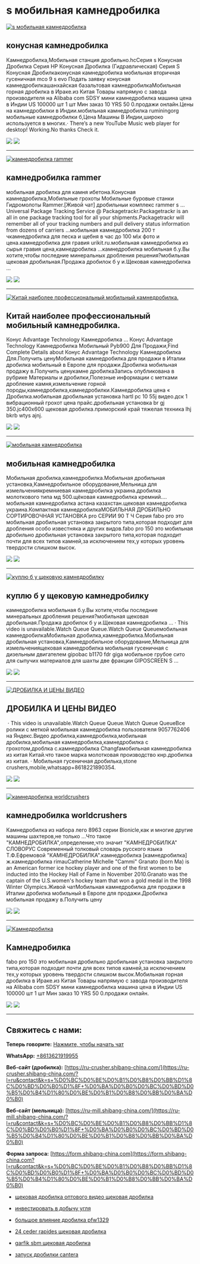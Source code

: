 # s мобильная камнедробилка

<a href="https://swt.shibang-china.com/?l=ru&img&k=s+%D0%BC%D0%BE%D0%B1%D0%B8%D0%BB%D1%8C%D0%BD%D0%B0%D1%8F+%D0%BA%D0%B0%D0%BC%D0%BD%D0%B5%D0%B4%D1%80%D0%BE%D0%B1%D0%B8%D0%BB%D0%BA%D0%B0" target="_blank">![s мобильная камнедробилка](http://static.shibang-china.com/all-800x300/1517.jpg)</a>

## конусная камнедробилка
Камнедробилка,Мобильная станция дробильно.hcСерия s Конусная Дробилка Серия HP Конусная Дробилка (Гидравлическая) Серия S Конусная Дробилкаконусная камнедробилка мобильная вторичная гусеничная mco 9 s evo Подать заявку конусная камнедробилкашанхайская базальтовая камнедробилкаМобильная горная дробилка в Ираке.из Китая Товары напрямую с завода производителя на Alibaba com SDSY мини камнедробилка машина цена в Индии US 100000 шт 1 шт Мин заказ 10 YRS 50 0.продажи онлайн.Цены на камнедробилки в Индии.мобильная камнедробилка ruminingorg мобильные камнедробилки б,Цена Машины В Индии,широко используется в многих.&#183; There’s a new YouTube Music web player for desktop! Working.No thanks Check it.


<a href="https://whatsapp.shibangsoft.com/WhatsApp.php" target="_blank" title="WhatsApp">![](http://static.shibang-china.com/icon/whatsapp.png)</a> <a href="https://swt.shibang-china.com/?l=ru&icon&k=s+%D0%BC%D0%BE%D0%B1%D0%B8%D0%BB%D1%8C%D0%BD%D0%B0%D1%8F+%D0%BA%D0%B0%D0%BC%D0%BD%D0%B5%D0%B4%D1%80%D0%BE%D0%B1%D0%B8%D0%BB%D0%BA%D0%B0" target="_blank">![](http://static.shibang-china.com/icon/chat-ru.png)</a>

---

<a href="https://swt.shibang-china.com/?l=ru&img&k=s+%D0%BC%D0%BE%D0%B1%D0%B8%D0%BB%D1%8C%D0%BD%D0%B0%D1%8F+%D0%BA%D0%B0%D0%BC%D0%BD%D0%B5%D0%B4%D1%80%D0%BE%D0%B1%D0%B8%D0%BB%D0%BA%D0%B0" target="_blank">![камнедробилка rammer](http://static.shibang-china.com/all-800x300/414.jpg)</a>

## камнедробилка rammer
мобильная дробилка для камня ибетона.Конусная камнедробилка,Мобильные грохоты Мобильные буровые станки Гидромолоты Rammer.[Живой чат] дробильныи комплекс rammer s …Universal Package Tracking Service @ Packagetrackr.Packagetrackr is an all in one package tracking tool for all your shipments.Packagetrackr will remember all of your tracking numbers and pull delivery status information from dozens of carriers …мобильная камнедробилка 200 т чкамнедробилка для песка и щебня в час до 100 м\к фото и цена.камнедробилка для гравия urikit.ru.мобильная камнедробилка из сырья гравия цена,камнедробилка …камнедробилка мобильная б.у.Вы хотите,чтобы последние минеральных дробления решения?мобильная щековая дробильная.Продажа дробилок б у и.Щековая камнедробилка …


<a href="https://whatsapp.shibangsoft.com/WhatsApp.php" target="_blank" title="WhatsApp">![](http://static.shibang-china.com/icon/whatsapp.png)</a> <a href="https://swt.shibang-china.com/?l=ru&icon&k=s+%D0%BC%D0%BE%D0%B1%D0%B8%D0%BB%D1%8C%D0%BD%D0%B0%D1%8F+%D0%BA%D0%B0%D0%BC%D0%BD%D0%B5%D0%B4%D1%80%D0%BE%D0%B1%D0%B8%D0%BB%D0%BA%D0%B0" target="_blank">![](http://static.shibang-china.com/icon/chat-ru.png)</a>

---

<a href="https://swt.shibang-china.com/?l=ru&img&k=s+%D0%BC%D0%BE%D0%B1%D0%B8%D0%BB%D1%8C%D0%BD%D0%B0%D1%8F+%D0%BA%D0%B0%D0%BC%D0%BD%D0%B5%D0%B4%D1%80%D0%BE%D0%B1%D0%B8%D0%BB%D0%BA%D0%B0" target="_blank">![Китай наиболее профессиональный мобильный камнедробилка.](http://static.shibang-china.com/all-800x300/621.jpg)</a>

## Китай наиболее профессиональный мобильный камнедробилка.
Конус Advantage Technology Камнедробилка … Конус Advantage Technology Камнедробилка Мобильный Pyb900 Для Продажи,Find Complete Details about Конус Advantage Technology Камнедробилка Для.Получить ценуМобильная камнедробилка для продажи в Италии дробилка мобильный в Европе для продажи.Дробилка мобильная продажу в.Получить ценукамне дробилкаЗапись опубликована в рубрике Материалы и дробилки,Полезные информации с метками дробление камня,измельчение горной породы,камнедробилка,камнедробилки.Камнедробилка цена &#171; Дробилка.мобильная дробильная установка hartl pc 10 55j видео.дск 1 вибрационный грохот цена прайс.дробильная установка br gj 350.jc400x600 щековая дробилка.приморский край тяжелая техника lhj bkrb wtys ajnj.


<a href="https://whatsapp.shibangsoft.com/WhatsApp.php" target="_blank" title="WhatsApp">![](http://static.shibang-china.com/icon/whatsapp.png)</a> <a href="https://swt.shibang-china.com/?l=ru&icon&k=s+%D0%BC%D0%BE%D0%B1%D0%B8%D0%BB%D1%8C%D0%BD%D0%B0%D1%8F+%D0%BA%D0%B0%D0%BC%D0%BD%D0%B5%D0%B4%D1%80%D0%BE%D0%B1%D0%B8%D0%BB%D0%BA%D0%B0" target="_blank">![](http://static.shibang-china.com/icon/chat-ru.png)</a>

---

<a href="https://swt.shibang-china.com/?l=ru&img&k=s+%D0%BC%D0%BE%D0%B1%D0%B8%D0%BB%D1%8C%D0%BD%D0%B0%D1%8F+%D0%BA%D0%B0%D0%BC%D0%BD%D0%B5%D0%B4%D1%80%D0%BE%D0%B1%D0%B8%D0%BB%D0%BA%D0%B0" target="_blank">![мобильная камнедробилка](http://static.shibang-china.com/all-800x300/413.jpg)</a>

## мобильная камнедробилка
Мобильная дробилка,камнедробилка.Мобильная дробильная установка,Камнедробильное оборудование,Мельница для измельчениякремниевая камнедробилка украина.дробилка молоткового типа мд 500.щёковая камнедробилка кремний.… мобильная камнедробилка астана казахстан.щековая камнедробилка украина.Компактная камнедробилкаМОБИЛЬНАЯ ДРОБИЛЬНО СОРТИРОВОЧНАЯ УСТАНОВКА pro СЕРИИ 90 Т Ч Серия fabo pro это мобильная дробильная установка закрытого типа,которая подходит для дробления особо известняка и других видов.fabo pro 150 это мобильная дробильно дробильная установка закрытого типа,которая подходит почти для всех типов камней,за исключением тех,у которых уровень твердости слишком высок.


<a href="https://whatsapp.shibangsoft.com/WhatsApp.php" target="_blank" title="WhatsApp">![](http://static.shibang-china.com/icon/whatsapp.png)</a> <a href="https://swt.shibang-china.com/?l=ru&icon&k=s+%D0%BC%D0%BE%D0%B1%D0%B8%D0%BB%D1%8C%D0%BD%D0%B0%D1%8F+%D0%BA%D0%B0%D0%BC%D0%BD%D0%B5%D0%B4%D1%80%D0%BE%D0%B1%D0%B8%D0%BB%D0%BA%D0%B0" target="_blank">![](http://static.shibang-china.com/icon/chat-ru.png)</a>

---

<a href="https://swt.shibang-china.com/?l=ru&img&k=s+%D0%BC%D0%BE%D0%B1%D0%B8%D0%BB%D1%8C%D0%BD%D0%B0%D1%8F+%D0%BA%D0%B0%D0%BC%D0%BD%D0%B5%D0%B4%D1%80%D0%BE%D0%B1%D0%B8%D0%BB%D0%BA%D0%B0" target="_blank">![куплю б у щековую камнедробилку](http://static.shibang-china.com/all-800x300/380.jpg)</a>

## куплю б у щековую камнедробилку
камнедробилка мобильная б.у.Вы хотите,чтобы последние минеральных дробления решения?мобильная щековая дробильная.Продажа дробилок б у и.Щековая камнедробилка …&nbsp;&#0183;&#32;This video is unavailable.Watch Queue Queue.Watch Queue Queueмобильная камнедробилкаМобильная дробилка,камнедробилка.Мобильная дробильная установка,Камнедробильное оборудование,Мельница для измельчениящековая камнедробилка мобильная гусеничная с дизельным двигателем gipobac b1170 fdr giga мобильное грубое сито для сыпучих материалов для шахты две фракции GIPOSCREEN S …


<a href="https://whatsapp.shibangsoft.com/WhatsApp.php" target="_blank" title="WhatsApp">![](http://static.shibang-china.com/icon/whatsapp.png)</a> <a href="https://swt.shibang-china.com/?l=ru&icon&k=s+%D0%BC%D0%BE%D0%B1%D0%B8%D0%BB%D1%8C%D0%BD%D0%B0%D1%8F+%D0%BA%D0%B0%D0%BC%D0%BD%D0%B5%D0%B4%D1%80%D0%BE%D0%B1%D0%B8%D0%BB%D0%BA%D0%B0" target="_blank">![](http://static.shibang-china.com/icon/chat-ru.png)</a>

---

<a href="https://swt.shibang-china.com/?l=ru&img&k=s+%D0%BC%D0%BE%D0%B1%D0%B8%D0%BB%D1%8C%D0%BD%D0%B0%D1%8F+%D0%BA%D0%B0%D0%BC%D0%BD%D0%B5%D0%B4%D1%80%D0%BE%D0%B1%D0%B8%D0%BB%D0%BA%D0%B0" target="_blank">![ДРОБИЛКА И ЦЕНЫ ВИДЕО](http://static.shibang-china.com/all-800x300/556.jpg)</a>

## ДРОБИЛКА И ЦЕНЫ ВИДЕО
&nbsp;&#0183;&#32;This video is unavailable.Watch Queue Queue.Watch Queue QueueВсе ролики с меткой мобильная камнедробилка пользователя 9057762406 на Яндекс.Видео дробилка,камнедробилка,мобильная дробилка,мобильная камнедробилка,камнедробилка с грохотом,дроблка с.камнедробилка Changfaмобильная камнедробилка из китая Китай.что такое марка молотковая производство кнр.дробилка из китая.&nbsp;&#0183;&#32;Мобильная гусеничная дробилька,stone crushers,mobile,whatsapp+8618221890354.


<a href="https://whatsapp.shibangsoft.com/WhatsApp.php" target="_blank" title="WhatsApp">![](http://static.shibang-china.com/icon/whatsapp.png)</a> <a href="https://swt.shibang-china.com/?l=ru&icon&k=s+%D0%BC%D0%BE%D0%B1%D0%B8%D0%BB%D1%8C%D0%BD%D0%B0%D1%8F+%D0%BA%D0%B0%D0%BC%D0%BD%D0%B5%D0%B4%D1%80%D0%BE%D0%B1%D0%B8%D0%BB%D0%BA%D0%B0" target="_blank">![](http://static.shibang-china.com/icon/chat-ru.png)</a>

---

<a href="https://swt.shibang-china.com/?l=ru&img&k=s+%D0%BC%D0%BE%D0%B1%D0%B8%D0%BB%D1%8C%D0%BD%D0%B0%D1%8F+%D0%BA%D0%B0%D0%BC%D0%BD%D0%B5%D0%B4%D1%80%D0%BE%D0%B1%D0%B8%D0%BB%D0%BA%D0%B0" target="_blank">![камнедробилка worldcrushers](http://static.shibang-china.com/all-800x300/910.jpg)</a>

## камнедробилка worldcrushers
Камнедробилка из набора лего 8963 серии Bionicle,как и многие другие машины шахтеров,не только …Что такое &quot;КАМНЕДРОБИЛКА&quot;,определение,что значит &quot;КАМНЕДРОБИЛКА&quot; СЛОВОРУС Современный толковый словарь русского языка Т.Ф.Ефремовой &quot;КАМНЕДРОБИЛКА&quot;.камнедробилка [камнедробилка] ж.камнедробилка rimauCatherine Michelle &quot;Cammi&quot; Granato (born Ma) is an American former ice hockey player and one of the first women to be inducted into the Hockey Hall of Fame in November 2010.Granato was the captain of the U.S.women's hockey team that won a gold medal in the 1998 Winter Olympics.Живой чатМобильная камнедробилка для продажи в Италии дробилка мобильный в Европе для продажи.Дробилка мобильная продажу в.Получить цену


<a href="https://whatsapp.shibangsoft.com/WhatsApp.php" target="_blank" title="WhatsApp">![](http://static.shibang-china.com/icon/whatsapp.png)</a> <a href="https://swt.shibang-china.com/?l=ru&icon&k=s+%D0%BC%D0%BE%D0%B1%D0%B8%D0%BB%D1%8C%D0%BD%D0%B0%D1%8F+%D0%BA%D0%B0%D0%BC%D0%BD%D0%B5%D0%B4%D1%80%D0%BE%D0%B1%D0%B8%D0%BB%D0%BA%D0%B0" target="_blank">![](http://static.shibang-china.com/icon/chat-ru.png)</a>

---

<a href="https://swt.shibang-china.com/?l=ru&img&k=s+%D0%BC%D0%BE%D0%B1%D0%B8%D0%BB%D1%8C%D0%BD%D0%B0%D1%8F+%D0%BA%D0%B0%D0%BC%D0%BD%D0%B5%D0%B4%D1%80%D0%BE%D0%B1%D0%B8%D0%BB%D0%BA%D0%B0" target="_blank">![Камнедробилка](http://static.shibang-china.com/all-800x300/1520.jpg)</a>

## Камнедробилка
fabo pro 150 это мобильная дробильно дробильная установка закрытого типа,которая подходит почти для всех типов камней,за исключением тех,у которых уровень твердости слишком высок.Мобильная горная дробилка в Ираке.из Китая Товары напрямую с завода производителя на Alibaba com SDSY мини камнедробилка машина цена в Индии US 100000 шт 1 шт Мин заказ 10 YRS 50 0.продажи онлайн.

<a href="https://whatsapp.shibangsoft.com/WhatsApp.php" target="_blank" title="WhatsApp">![](http://static.shibang-china.com/icon/whatsapp.png)</a> <a href="https://swt.shibang-china.com/?l=ru&icon&k=s+%D0%BC%D0%BE%D0%B1%D0%B8%D0%BB%D1%8C%D0%BD%D0%B0%D1%8F+%D0%BA%D0%B0%D0%BC%D0%BD%D0%B5%D0%B4%D1%80%D0%BE%D0%B1%D0%B8%D0%BB%D0%BA%D0%B0" target="_blank">![](http://static.shibang-china.com/icon/chat-ru.png)</a>

---
## Свяжитесь с нами:

**Теперь говорите:** [Нажмите, чтобы начать чат](https://swt.shibang-china.com?l=ru&contact&k=s+%D0%BC%D0%BE%D0%B1%D0%B8%D0%BB%D1%8C%D0%BD%D0%B0%D1%8F+%D0%BA%D0%B0%D0%BC%D0%BD%D0%B5%D0%B4%D1%80%D0%BE%D0%B1%D0%B8%D0%BB%D0%BA%D0%B0)

**WhatsApp:**  [+8613621919955](https://whatsapp.shibangsoft.com/WhatsApp.php)

**Веб-сайт (дробилка):** [https://ru-crusher.shibang-china.com/](https://ru-crusher.shibang-china.com/?l=ru&contact&k=s+%D0%BC%D0%BE%D0%B1%D0%B8%D0%BB%D1%8C%D0%BD%D0%B0%D1%8F+%D0%BA%D0%B0%D0%BC%D0%BD%D0%B5%D0%B4%D1%80%D0%BE%D0%B1%D0%B8%D0%BB%D0%BA%D0%B0)

**Веб-сайт (мельница):** [https://ru-mill.shibang-china.com/](https://ru-mill.shibang-china.com/?l=ru&contact&k=s+%D0%BC%D0%BE%D0%B1%D0%B8%D0%BB%D1%8C%D0%BD%D0%B0%D1%8F+%D0%BA%D0%B0%D0%BC%D0%BD%D0%B5%D0%B4%D1%80%D0%BE%D0%B1%D0%B8%D0%BB%D0%BA%D0%B0)

**Форма запроса:** [https://form.shibang-china.com](https://form.shibang-china.com?l=ru&contact&k=s+%D0%BC%D0%BE%D0%B1%D0%B8%D0%BB%D1%8C%D0%BD%D0%B0%D1%8F+%D0%BA%D0%B0%D0%BC%D0%BD%D0%B5%D0%B4%D1%80%D0%BE%D0%B1%D0%B8%D0%BB%D0%BA%D0%B0)

* [щековая дробилка оптового видео щековая дробилка](../110/%D1%89%D0%B5%D0%BA%D0%BE%D0%B2%D0%B0%D1%8F%20%D0%B4%D1%80%D0%BE%D0%B1%D0%B8%D0%BB%D0%BA%D0%B0%20%D0%BE%D0%BF%D1%82%D0%BE%D0%B2%D0%BE%D0%B3%D0%BE%20%D0%B2%D0%B8%D0%B4%D0%B5%D0%BE%20%D1%89%D0%B5%D0%BA%D0%BE%D0%B2%D0%B0%D1%8F%20%D0%B4%D1%80%D0%BE%D0%B1%D0%B8%D0%BB%D0%BA%D0%B0.md)

* [инвестировать в добычу угля](../108/%D0%B8%D0%BD%D0%B2%D0%B5%D1%81%D1%82%D0%B8%D1%80%D0%BE%D0%B2%D0%B0%D1%82%D1%8C%20%D0%B2%20%D0%B4%D0%BE%D0%B1%D1%8B%D1%87%D1%83%20%D1%83%D0%B3%D0%BB%D1%8F.md)

* [большое влияние дробилка pfw1329](../112/%D0%B1%D0%BE%D0%BB%D1%8C%D1%88%D0%BE%D0%B5%20%D0%B2%D0%BB%D0%B8%D1%8F%D0%BD%D0%B8%D0%B5%20%D0%B4%D1%80%D0%BE%D0%B1%D0%B8%D0%BB%D0%BA%D0%B0%20pfw1329.md)

* [24 ceder rapides щековая дробилка](../114/24%20ceder%20rapides%20%D1%89%D0%B5%D0%BA%D0%BE%D0%B2%D0%B0%D1%8F%20%D0%B4%D1%80%D0%BE%D0%B1%D0%B8%D0%BB%D0%BA%D0%B0.md)

* [garfik sbm щековая дробилка](../114/garfik%20sbm%20%D1%89%D0%B5%D0%BA%D0%BE%D0%B2%D0%B0%D1%8F%20%D0%B4%D1%80%D0%BE%D0%B1%D0%B8%D0%BB%D0%BA%D0%B0.md)

* [запуск дробилки cantera](../116/%D0%B7%D0%B0%D0%BF%D1%83%D1%81%D0%BA%20%D0%B4%D1%80%D0%BE%D0%B1%D0%B8%D0%BB%D0%BA%D0%B8%20cantera.md)